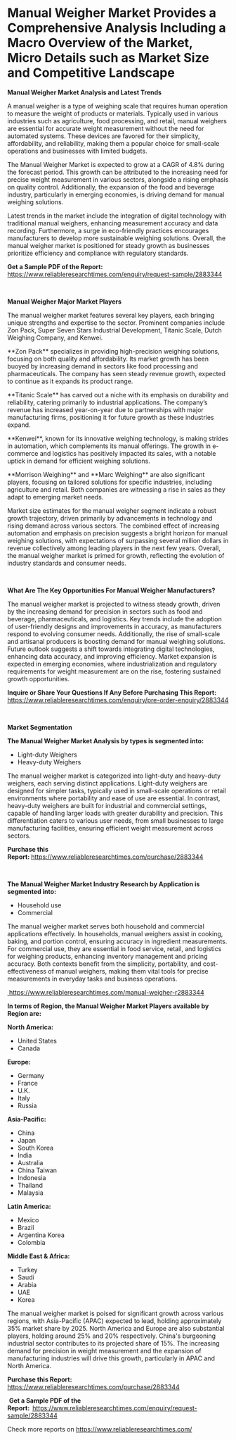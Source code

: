 <p><h1>Manual Weigher Market Provides a Comprehensive Analysis Including a Macro Overview of the Market, Micro Details such as Market Size and Competitive Landscape</h1></p><p><strong>Manual Weigher Market Analysis and Latest Trends</strong></p>
<p><p>A manual weigher is a type of weighing scale that requires human operation to measure the weight of products or materials. Typically used in various industries such as agriculture, food processing, and retail, manual weighers are essential for accurate weight measurement without the need for automated systems. These devices are favored for their simplicity, affordability, and reliability, making them a popular choice for small-scale operations and businesses with limited budgets.</p><p>The Manual Weigher Market is expected to grow at a CAGR of 4.8% during the forecast period. This growth can be attributed to the increasing need for precise weight measurement in various sectors, alongside a rising emphasis on quality control. Additionally, the expansion of the food and beverage industry, particularly in emerging economies, is driving demand for manual weighing solutions. </p><p>Latest trends in the market include the integration of digital technology with traditional manual weighers, enhancing measurement accuracy and data recording. Furthermore, a surge in eco-friendly practices encourages manufacturers to develop more sustainable weighing solutions. Overall, the manual weigher market is positioned for steady growth as businesses prioritize efficiency and compliance with regulatory standards.</p></p>
<p><strong>Get a Sample PDF of the Report:&nbsp;</strong> <a href="https://www.reliableresearchtimes.com/enquiry/request-sample/2883344?utm_campaign=3363&utm_medium=2&utm_source=Github&utm_content=ia&utm_term=13032025&utm_id=manual-weigher">https://www.reliableresearchtimes.com/enquiry/request-sample/2883344</a></p>
<p>&nbsp;</p>
<p><strong>Manual Weigher Major Market Players</strong></p>
<p><p>The manual weigher market features several key players, each bringing unique strengths and expertise to the sector. Prominent companies include Zon Pack, Super Seven Stars Industrial Development, Titanic Scale, Dutch Weighing Company, and Kenwei.</p><p>**Zon Pack** specializes in providing high-precision weighing solutions, focusing on both quality and affordability. Its market growth has been buoyed by increasing demand in sectors like food processing and pharmaceuticals. The company has seen steady revenue growth, expected to continue as it expands its product range.</p><p>**Titanic Scale** has carved out a niche with its emphasis on durability and reliability, catering primarily to industrial applications. The company’s revenue has increased year-on-year due to partnerships with major manufacturing firms, positioning it for future growth as these industries expand.</p><p>**Kenwei**, known for its innovative weighing technology, is making strides in automation, which complements its manual offerings. The growth in e-commerce and logistics has positively impacted its sales, with a notable uptick in demand for efficient weighing solutions.</p><p>**Morrison Weighing** and **Marc Weighing** are also significant players, focusing on tailored solutions for specific industries, including agriculture and retail. Both companies are witnessing a rise in sales as they adapt to emerging market needs.</p><p>Market size estimates for the manual weigher segment indicate a robust growth trajectory, driven primarily by advancements in technology and rising demand across various sectors. The combined effect of increasing automation and emphasis on precision suggests a bright horizon for manual weighing solutions, with expectations of surpassing several million dollars in revenue collectively among leading players in the next few years. Overall, the manual weigher market is primed for growth, reflecting the evolution of industry standards and consumer needs.</p></p>
<p>&nbsp;</p>
<p><strong>What Are The Key Opportunities For Manual Weigher Manufacturers?</strong></p>
<p><p>The manual weigher market is projected to witness steady growth, driven by the increasing demand for precision in sectors such as food and beverage, pharmaceuticals, and logistics. Key trends include the adoption of user-friendly designs and improvements in accuracy, as manufacturers respond to evolving consumer needs. Additionally, the rise of small-scale and artisanal producers is boosting demand for manual weighing solutions. Future outlook suggests a shift towards integrating digital technologies, enhancing data accuracy, and improving efficiency. Market expansion is expected in emerging economies, where industrialization and regulatory requirements for weight measurement are on the rise, fostering sustained growth opportunities.</p></p>
<p><strong>Inquire or Share Your Questions If Any Before Purchasing This Report:</strong> <a href="https://www.reliableresearchtimes.com/enquiry/pre-order-enquiry/2883344?utm_campaign=3363&utm_medium=2&utm_source=Github&utm_content=ia&utm_term=13032025&utm_id=manual-weigher">https://www.reliableresearchtimes.com/enquiry/pre-order-enquiry/2883344</a></p>
<p>&nbsp;</p>
<p><strong>Market Segmentation</strong></p>
<p><strong>The Manual Weigher Market Analysis by types is segmented into:</strong></p>
<p><ul><li>Light-duty Weighers</li><li>Heavy-duty Weighers</li></ul></p>
<p><p>The manual weigher market is categorized into light-duty and heavy-duty weighers, each serving distinct applications. Light-duty weighers are designed for simpler tasks, typically used in small-scale operations or retail environments where portability and ease of use are essential. In contrast, heavy-duty weighers are built for industrial and commercial settings, capable of handling larger loads with greater durability and precision. This differentiation caters to various user needs, from small businesses to large manufacturing facilities, ensuring efficient weight measurement across sectors.</p></p>
<p><strong>Purchase this Report:&nbsp;</strong><a href="https://www.reliableresearchtimes.com/purchase/2883344?utm_campaign=3363&utm_medium=2&utm_source=Github&utm_content=ia&utm_term=13032025&utm_id=manual-weigher">https://www.reliableresearchtimes.com/purchase/2883344</a></p>
<p>&nbsp;</p>
<p><strong>The Manual Weigher Market Industry Research by Application is segmented into:</strong></p>
<p><ul><li>Household use</li><li>Commercial</li></ul></p>
<p><p>The manual weigher market serves both household and commercial applications effectively. In households, manual weighers assist in cooking, baking, and portion control, ensuring accuracy in ingredient measurements. For commercial use, they are essential in food service, retail, and logistics for weighing products, enhancing inventory management and pricing accuracy. Both contexts benefit from the simplicity, portability, and cost-effectiveness of manual weighers, making them vital tools for precise measurements in everyday tasks and business operations.</p></p>
<p><a href="https://www.reliableresearchtimes.com/manual-weigher-r2883344?utm_campaign=3363&utm_medium=2&utm_source=Github&utm_content=ia&utm_term=13032025&utm_id=manual-weigher">&nbsp;https://www.reliableresearchtimes.com/manual-weigher-r2883344</a></p>
<p><strong>In terms of Region, the Manual Weigher Market Players available by Region are:</strong></p>
<p>
    <p> <strong> North America: </strong>
        <ul>
            <li>United States</li>
            <li>Canada</li>
        </ul>
        </p> 
    <p> <strong> Europe: </strong>
        <ul>
            <li>Germany</li>
            <li>France</li>
            <li>U.K.</li>
            <li>Italy</li>
            <li>Russia</li>
        </ul>
        </p> 
    <p> <strong> Asia-Pacific: </strong>
        <ul>
            <li>China</li>
            <li>Japan</li>
            <li>South Korea</li>
            <li>India</li>
            <li>Australia</li>
            <li>China Taiwan</li>
            <li>Indonesia</li>
            <li>Thailand</li>
            <li>Malaysia</li>
        </ul>
        </p> 
    <p> <strong> Latin America: </strong>
        <ul>
            <li>Mexico</li>
            <li>Brazil</li>
            <li>Argentina Korea</li>
            <li>Colombia</li>
        </ul>
        </p> 
    <p> <strong> Middle East & Africa: </strong>
        <ul>
            <li>Turkey</li>
            <li>Saudi</li>
            <li>Arabia</li>
            <li>UAE</li>
            <li>Korea</li>
        </ul>
    </p>
    </p>
<p><p>The manual weigher market is poised for significant growth across various regions, with Asia-Pacific (APAC) expected to lead, holding approximately 35% market share by 2025. North America and Europe are also substantial players, holding around 25% and 20% respectively. China's burgeoning industrial sector contributes to its projected share of 15%. The increasing demand for precision in weight measurement and the expansion of manufacturing industries will drive this growth, particularly in APAC and North America.</p></p>
<p><strong>Purchase this Report: </strong><a href="https://www.reliableresearchtimes.com/purchase/2883344?utm_campaign=3363&utm_medium=2&utm_source=Github&utm_content=ia&utm_term=13032025&utm_id=manual-weigher">https://www.reliableresearchtimes.com/purchase/2883344</a></p>
<p>&nbsp;<strong>Get a Sample PDF of the Report:&nbsp;&nbsp;</strong><a href="https://www.reliableresearchtimes.com/enquiry/request-sample/2883344?utm_campaign=3363&utm_medium=2&utm_source=Github&utm_content=ia&utm_term=13032025&utm_id=manual-weigher">https://www.reliableresearchtimes.com/enquiry/request-sample/2883344</a></p>
<p><strong></strong></p>
<p>Check more reports on <a href="https://www.reliableresearchtimes.com/?utm_campaign=3363&utm_medium=2&utm_source=Github&utm_content=ia&utm_term=13032025&utm_id=manual-weigher">https://www.reliableresearchtimes.com/</a></p>